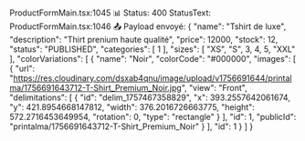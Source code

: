ProductFormMain.tsx:1045 
 📊 Status: 400 StatusText: 
ProductFormMain.tsx:1046 
 📤 Payload envoyé: {
  "name": "Tshirt de luxe",
  "description": "Thirt prenium haute qualité",
  "price": 12000,
  "stock": 12,
  "status": "PUBLISHED",
  "categories": [
    1
  ],
  "sizes": [
    "XS",
    "S",
    3,
    4,
    5,
    "XXL"
  ],
  "colorVariations": [
    {
      "name": "Noir",
      "colorCode": "#000000",
      "images": [
        {
          "url": "https://res.cloudinary.com/dsxab4qnu/image/upload/v1756691644/printalma/1756691643712-T-Shirt_Premium_Noir.jpg",
          "view": "Front",
          "delimitations": [
            {
              "id": "delim_1757467358829",
              "x": 393.2557642061674,
              "y": 421.8954668147812,
              "width": 376.2016726663775,
              "height": 572.2716453649954,
              "rotation": 0,
              "type": "rectangle"
            }
          ],
          "id": 1,
          "publicId": "printalma/1756691643712-T-Shirt_Premium_Noir"
        }
      ],
      "id": 1
    }
  ]
}